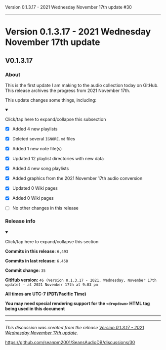 Version 0.1.3.17 - 2021 Wednesday November 17th update #30


***

# Version 0.1.3.17 - 2021 Wednesday November 17th update

## V0.1.3.17

### About

This is the first update I am making to the audio collection today on GitHub. This release archives the progress from 2021 November 17th.

This update changes some things, including:

<details open><summary><p>Click/tap here to expand/collapse this subsection</p></summary>

- [x] Added 4 new playlists

- [x] Deleted several `IGNORE.md` files

- [x] Added 1 new note file(s)

- [x] Updated 12 playlist directories with new data

- [x] Added 4 new song playlists

- [x] Added graphics from the 2021 November 17th audio conversion

- [x] Updated 0 Wiki pages

- [x] Added 0 Wiki pages

- [ ] No other changes in this release

</details>

### Release info

<details open><summary><p>Click/tap here to expand/collapse this section</p></summary>

**Commits in this release:** `6,493`

**Commits in last release:** `6,458`

**Commit change:** `35`

**GitHub version:** `46 (Version 0.1.3.17 - 2021, Wednesday, November 17th update) - at 2021 November 17th at 9:03 pm`

**All times are UTC-7 (PDT/Pacific Time)**

**You may need special rendering support for the `<dropdown>` HTML tag being used in this document**

</details>

***


<hr /><em>This discussion was created from the release <a href='https://github.com/seanpm2001/SeansAudioDB/releases/tag/V0.1.3.17'>Version 0.1.3.17 - 2021 Wednesday November 17th update</a>.</em>

https://github.com/seanpm2001/SeansAudioDB/discussions/30
